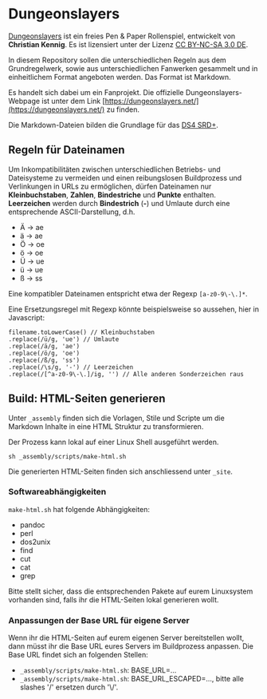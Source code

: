 # Dungeonslayers

[Dungeonslayers](https://dungeonslayers.net/) ist ein freies Pen & Paper Rollenspiel, entwickelt von **Christian Kennig**. Es ist lizensiert unter der Lizenz [CC BY-NC-SA 3.0 DE](https://creativecommons.org/licenses/by-nc-sa/3.0/de/deed.de). 

In diesem Repository sollen die unterschiedlichen Regeln aus dem Grundregelwerk, sowie aus unterschiedlichen Fanwerken gesammelt und in einheitlichem Format angeboten werden. Das Format ist Markdown.

Es handelt sich dabei um ein Fanprojekt. Die offizielle Dungeonslayers-Webpage ist unter dem Link [https://dungeonslayers.net/](https://dungeonslayers.net/) zu finden.

Die Markdown-Dateien bilden die Grundlage für das [DS4 SRD+](https://ronineighty.github.io/Dungeonslayers/).

## Regeln für Dateinamen

Um Inkompatibilitäten zwischen unterschiedlichen Betriebs- und Dateisysteme zu vermeiden und einen reibungslosen Buildprozess und Verlinkungen in URLs zu ermöglichen, dürfen Dateinamen nur **Kleinbuchstaben**, **Zahlen**, **Bindestriche** und **Punkte** enthalten. **Leerzeichen** werden durch **Bindestrich** (**-**) und Umlaute durch eine entsprechende ASCII-Darstellung, d.h.
 
 - Ä -> ae
 - ä -> ae
 - Ö -> oe
 - ö -> oe
 - Ü -> ue
 - ü -> ue
 - ß -> ss

Eine kompatibler Dateinamen entspricht etwa der Regexp ```[a-z0-9\-\.]*```.

Eine Ersetzungsregel mit Regexp könnte beispielsweise so aussehen, hier in Javascript:

    filename.toLowerCase() // Kleinbuchstaben
    .replace(/ü/g, 'ue') // Umlaute
    .replace(/ä/g, 'ae')
    .replace(/ö/g, 'oe')
    .replace(/ß/g, 'ss')
    .replace(/\s/g, '-') // Leerzeichen
    .replace(/[^a-z0-9\-\.]/ig, '') // Alle anderen Sonderzeichen raus

## Build: HTML-Seiten generieren

Unter ```_assembly``` finden sich die Vorlagen, Stile und Scripte um die Markdown Inhalte in eine HTML Struktur zu transformieren.
    
Der Prozess kann lokal auf einer Linux Shell ausgeführt werden.

    sh _assembly/scripts/make-html.sh

Die generierten HTML-Seiten finden sich anschliessend unter ```_site```.

### Softwareabhängigkeiten

```make-html.sh``` hat folgende Abhängigkeiten:

 - pandoc
 - perl
 - dos2unix
 - find
 - cut
 - cat
 - grep

Bitte stellt sicher, dass die entsprechenden Pakete auf eurem Linuxsystem vorhanden sind, falls ihr die HTML-Seiten lokal generieren wollt.

### Anpassungen der Base URL für eigene Server

Wenn ihr die HTML-Seiten auf eurem eigenen Server bereitstellen wollt, dann müsst ihr die Base URL eures Servers im Buildprozess anpassen. Die Base URL findet sich an folgenden Stellen:

- ```_assembly/scripts/make-html.sh```: BASE_URL=...
- ```_assembly/scripts/make-html.sh```: BASE_URL_ESCAPED=..., bitte alle slashes '/' ersetzen durch '\\\/'.
